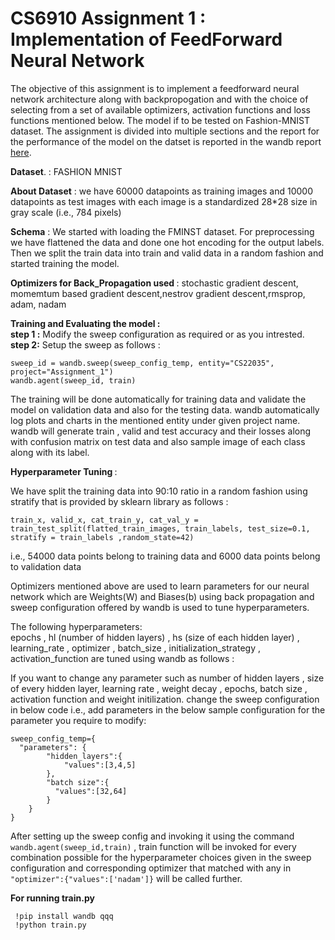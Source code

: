 # CS6910 Assignment 1 : Implementation of FeedForward Neural Network

The objective of this assignment is to implement a feedforward neural network architecture along with backpropogation and with the choice of selecting from a set of available optimizers, activation functions and loss functions mentioned below. The model if to be tested on Fashion-MNIST dataset. The assignment is divided into multiple sections and the report for the performance of the model on the datset is reported in the wandb report [here](https://wandb.ai/cs22m035/Assignment_1/reports/CS6910-Assignment-1--VmlldzozODMxMTAx/edit).

<strong>Dataset</strong>. : FASHION MNIST <br />

<strong>About Dataset</strong> : we have 60000 datapoints as training images and 10000 datapoints as test images with each image is a standardized 28*28 size in gray scale (i.e., 784 pixels) <br/>

<strong>Schema</strong> : We started with loading the FMINST dataset. For preprocessing we have flattened the data and done one hot encoding for the output labels. Then we split the train data into train and valid data in a random fashion and started training the model.

<strong> Optimizers for Back_Propagation used </strong> : stochastic gradient descent, momemtum based gradient descent,nestrov gradient descent,rmsprop, adam, nadam <br/>

<strong> Training and Evaluating the model :</strong> <br/>
<strong>step 1 :</strong> Modify the sweep configuration as required or as you intrested. <br/>
<strong>step 2:</strong> Setup the sweep as follows :
```
sweep_id = wandb.sweep(sweep_config_temp, entity="CS22035", project="Assignment_1")
wandb.agent(sweep_id, train)
```
The training will be done automatically for training data and validate the model on validation data and also for the testing data. wandb automatically log plots and charts in the mentioned entity under given project name. wandb will generate train , valid and test accuracy and their losses along with confusion matrix on test data and also sample image of each class along with its label.

<strong>Hyperparameter Tuning </strong> : <br/>

We have split the training data into 90:10 ratio in a random fashion using stratify that is provided by sklearn library as follows :</br>
```
train_x, valid_x, cat_train_y, cat_val_y = train_test_split(flatted_train_images, train_labels, test_size=0.1, stratify = train_labels ,random_state=42)
```

i.e., 54000 data points belong to training data and 6000 data points belong to validation data </br>

Optimizers mentioned above are used to learn parameters for our neural network which are Weights(W) and Biases(b) using back propagation and sweep configuration offered by wandb is used to tune hyperparameters.

The following hyperparameters: <br/>
epochs , hl (number of hidden layers) , hs (size of each hidden layer) , learning_rate , optimizer , batch_size , initialization_strategy , activation_function are tuned using wandb as follows : <br/>

If you want to change any parameter such as number of hidden layers , size of every hidden layer, learning rate , weight decay , epochs, batch size , activation function and weight initilization. change the sweep configuration in below code i.e., add parameters in the below sample configuration for the parameter you require to modify: <br/>
```
sweep_config_temp={
  "parameters": {
        "hidden_layers":{
            "values":[3,4,5]
        },
        "batch size":{
          "values":[32,64]
        }
    }
}
```

After setting up the sweep config and invoking it using the command ```wandb.agent(sweep_id,train)``` ,
train function will be invoked for every combination possible for the hyperparameter choices given in the sweep configuration and corresponding optimizer that matched with any in ```"optimizer":{"values":['nadam']}``` will be called further. <br/>

<strong> For running train.py  </strong>
```
 !pip install wandb qqq
 !python train.py 
 
```
